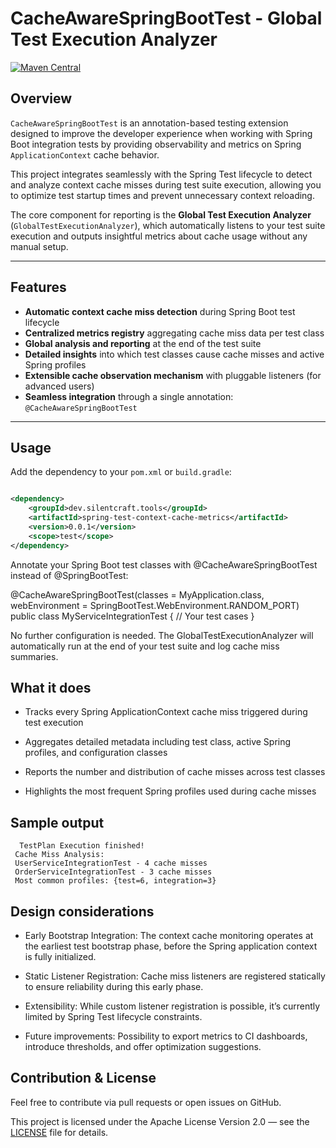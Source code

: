 # CacheAwareSpringBootTest - Global Test Execution Analyzer

[![Maven Central](https://img.shields.io/maven-central/v/dev.silentcraft/tools-test-context-cache.svg)](https://search.maven.org/artifact/dev.silentcraft/tools-test-context-cache)

## Overview

`CacheAwareSpringBootTest` is an annotation-based testing extension designed to improve the developer experience
when working with Spring Boot integration tests by providing observability and metrics on Spring `ApplicationContext`
cache behavior.

This project integrates seamlessly with the Spring Test lifecycle to detect and analyze context cache misses during test
suite execution,
allowing you to optimize test startup times and prevent unnecessary context reloading.

The core component for reporting is the **Global Test Execution Analyzer** (`GlobalTestExecutionAnalyzer`), which
automatically listens to your test suite execution and outputs insightful metrics about cache usage without any manual
setup.

---

## Features

- **Automatic context cache miss detection** during Spring Boot test lifecycle
- **Centralized metrics registry** aggregating cache miss data per test class
- **Global analysis and reporting** at the end of the test suite
- **Detailed insights** into which test classes cause cache misses and active Spring profiles
- **Extensible cache observation mechanism** with pluggable listeners (for advanced users)
- **Seamless integration** through a single annotation: `@CacheAwareSpringBootTest`

---

## Usage

Add the dependency to your `pom.xml` or `build.gradle`:

```xml

<dependency>
    <groupId>dev.silentcraft.tools</groupId>
    <artifactId>spring-test-context-cache-metrics</artifactId>
    <version>0.0.1</version>
    <scope>test</scope>
</dependency>
```

Annotate your Spring Boot test classes with @CacheAwareSpringBootTest instead of @SpringBootTest:

@CacheAwareSpringBootTest(classes = MyApplication.class, webEnvironment = SpringBootTest.WebEnvironment.RANDOM_PORT)
public class MyServiceIntegrationTest {
// Your test cases
}

No further configuration is needed. The GlobalTestExecutionAnalyzer will automatically run at the end of your test suite
and log cache miss summaries.

## What it does

* Tracks every Spring ApplicationContext cache miss triggered during test execution

* Aggregates detailed metadata including test class, active Spring profiles, and configuration classes

* Reports the number and distribution of cache misses across test classes

* Highlights the most frequent Spring profiles used during cache misses

## Sample output

```shell 
  TestPlan Execution finished!
 Cache Miss Analysis:
 UserServiceIntegrationTest - 4 cache misses
 OrderServiceIntegrationTest - 3 cache misses
 Most common profiles: {test=6, integration=3}
```

## Design considerations

* Early Bootstrap Integration: The context cache monitoring operates at the earliest test bootstrap phase, before the
  Spring application context is fully initialized.

* Static Listener Registration: Cache miss listeners are registered statically to ensure reliability during this early
  phase.

* Extensibility: While custom listener registration is possible, it’s currently limited by Spring Test lifecycle
  constraints.

* Future improvements: Possibility to export metrics to CI dashboards, introduce thresholds, and offer optimization
  suggestions.

## Contribution & License

Feel free to contribute via pull requests or open issues on GitHub.

This project is licensed under the Apache License Version 2.0 — see the [LICENSE](LICENSE) file for details.
